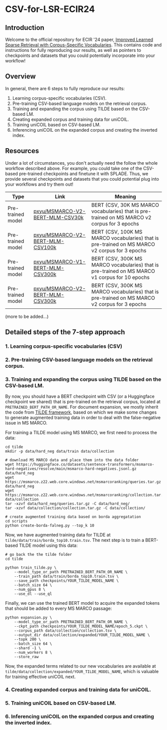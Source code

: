 # CSV-for-LSR-ECIR24

## Introduction

Welcome to the official repository for ECIR '24 paper, [Improved Learned Sparse Retrieval with Corpus-Specific Vocabularies](https://arxiv.org/abs/2401.06703). This contains code and instructions for fully reproducing our results, as well as pointers to checkpoints and datasets that you could potentially incorporate into your workflow!

## Overview

In general, there are 6 steps to fully reproduce our results:

1. Learning corpus-specific vocabularies (CSV).
2. Pre-training CSV-based language models on the retrieval corpus.
3. Training and expanding the corpus using TILDE based on the CSV-based LM.
4. Creating expanded corpus and training data for uniCOIL.
5. Training uniCOIL based on CSV-based LM.
6. Inferencing uniCOIL on the expanded corpus and creating the inverted index.

## Resources

Under a lot of circumstances, you don't actually need the follow the whole workflow described above. For example, you could take one of the CSV-based pre-trained checkpoints and finetune it with SPLADE. Thus, we provide several checkpoints and datasets that you could potential plug into your workflows and try them out!

| Type | Link | Meaning |
| ---- | ---- | ------- |
| Pre-trained model | [pxyu/MSMARCO-V2-BERT-MLM-CSV30k](https://huggingface.co/pxyu/MSMARCO-V2-BERT-MLM-CSV30k) | BERT (CSV, 30K MS MARCO vocabularies) that is pre-trained on MS MARCO v2 corpus for 3 epochs |
| Pre-trained model | [pxyu/MSMARCO-V2-BERT-MLM-CSV100k](https://huggingface.co/pxyu/MSMARCO-V2-BERT-MLM-CSV100k) | BERT (CSV, 100K MS MARCO vocabularies) that is pre-trained on MS MARCO v2 corpus for 3 epochs |
| Pre-trained model | [pxyu/MSMARCO-V1-BERT-MLM-CSV300k](https://huggingface.co/pxyu/MSMARCO-V1-BERT-MLM-CSV300k) | BERT (CSV, 300K MS MARCO vocabularies) that is pre-trained on MS MARCO v1 corpus for 10 epochs |
| Pre-trained model | [pxyu/MSMARCO-V2-BERT-MLM-CSV300k](https://huggingface.co/pxyu/MSMARCO-V2-BERT-MLM-CSV300k) | BERT (CSV, 300K MS MARCO vocabularies) that is pre-trained on MS MARCO v2 corpus for 3 epochs |

(more to be added...)

## Detailed steps of the 7-step approach

### 1. Learning corpus-specific vocabularies (CSV)

### 2. Pre-training CSV-based language models on the retrieval corpus.

### 3. Training and expanding the corpus using TILDE based on the CSV-based LM.

By now, you should have a BERT checkpoint with CSV (or a Huggingface checkpoint we shared) that is pre-trained on the retrieval corpus, located at `PRETRAINED_BERT_PATH_OR_NAME`. For document expansion, we mostly inherit the code from [TILDE framework](https://github.com/ielab/TILDE), based on which we make some changes to generate augmented training data in order to deal with the false-negative issue in MS MARCO.

For training a TILDE model using MS MARCO, we first need to process the data:

```shell
cd tilde
mkdir -p data/hard_neg data/train data/collection

# download MS MARCO data and place them into the data folder
wget https://huggingface.co/datasets/sentence-transformers/msmarco-hard-negatives/resolve/main/msmarco-hard-negatives.jsonl.gz data/hard_neg
wget https://msmarco.z22.web.core.windows.net/msmarcoranking/queries.tar.gz data/hard_neg
wget https://msmarco.z22.web.core.windows.net/msmarcoranking/collection.tar.gz data/collection
tar -xzvf data/hard_neg/queries.tar.gz -C data/hard_neg/
tar -xzvf data/collection/collection.tar.gz -C data/collection/

# create augmented training data based on borda aggregatation
cd scripts
python create-borda-falneg.py --top_k 10
```

Now, we have augmented training data for TILDE at `tilde/data/train/borda_top10.train.tsv`. The next step is to train a BERT-based TILDE model using this data:

```shell
# go back the the tilde folder
cd tilde

python train_tilde.py \
    --model_type_or_path PRETRAINED_BERT_PATH_OR_NAME \
    --train_path data/train/borda_top10.train.tsv \
    --save_path checkpoints/YOUR_TILDE_MODEL_NAME \
    --batch_size 64 \
    --num_gpus 8 \
    --use_dl --use_ql
```

Finally, we can use the trained BERT model to acquire the expanded tokens that should be added to every MS MARCO passage:

```shell
python expansion.py \
    --model_type_or_path PRETRAINED_BERT_PATH_OR_NAME \
    --ckpt_path checkpoints/YOUR_TILDE_MODEL_NAME/epoch_5.ckpt \
    --corpus_path data/collection/collection.tsv \
    --output_dir data/collection/expanded/YOUR_TILDE_MODEL_NAME \
    --topk 200 \
    --batch_size 64 \
    --shard -1 \
    --num_workers 8 \
    --store_raw
```

Now, the expanded terms related to our new vocabularies are available at `tilde/data/collection/expanded/YOUR_TILDE_MODEL_NAME`, which is valuable for training effective uniCOIL next.

### 4. Creating expanded corpus and training data for uniCOIL.
### 5. Training uniCOIL based on CSV-based LM.
### 6. Inferencing uniCOIL on the expanded corpus and creating the inverted index.



